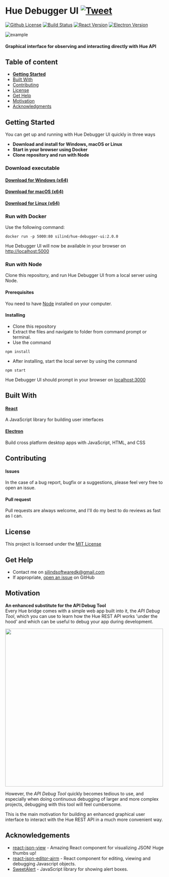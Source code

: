 # Hue Debugger UI [![Tweet](https://img.shields.io/twitter/url/http/shields.io.svg?style=social)](https://twitter.com/intent/tweet?text=Fan%20of%20Philips%20Hue?%20Check%20out%20Hue%20Debugger%20UI!&url=https://github.com/Silind/Hue-Debugger-UI&hashtags=philipshue,iot,developertool)

[![Github License](https://img.shields.io/github/license/Silind/Hue-Debugger-UI.svg)](https://github.com/Silind-Software/Hue-Debugger-UI/blob/master/LICENSE)
[![Build Status](https://travis-ci.com/Silind/Hue-Debugger-UI.svg?branch=master)](https://travis-ci.com/Silind/Hue-Debugger-UI)
[![React Version](https://img.shields.io/badge/react-v16.12.0-blue.svg)](https://github.com/facebook/react)
[![Electron Version](https://img.shields.io/badge/electron-v2.0.10-blue.svg)](https://github.com/electron/electron)

![example](https://silind-s3.s3.eu-west-2.amazonaws.com/icons-and-misc/laptop.png)

#### Graphical interface for observing and interacting directly with Hue API

## Table of content

- [**Getting Started**](#getting-started)
- [Built With](#built-with)
- [Contributing](#contributing)
- [License](#license)
- [Get Help](#get-help)
- [Motivation](#motivation)
- [Acknowledgments](#acknowledgements)

## Getting Started
You can get up and running with Hue Debugger UI quickly in three ways

- **Download and install for Windows, macOS or Linux**
- **Start in your browser using Docker**
- **Clone repository and run with Node**

### Download executable

#### [Download for Windows (x64)](https://github.com/Silind-Software/Hue-Debugger-UI/releases/download/v2.0.0/HueDebuggerUIInstaller.exe)

#### [Download for macOS (x64)](https://github.com/Silind-Software/Hue-Debugger-UI/releases/download/v2.0.0/Hue-Debugger-UI-mac.zip)

#### [Download for Linux (x64)](https://github.com/Silind-Software/Hue-Debugger-UI/releases/download/v2.0.0/Hue.Debugger.UI-linux-x64.zip)

### Run with Docker
Use the following command:
```console
docker run -p 5000:80 silind/hue-debugger-ui:2.0.0
```

Hue Debugger UI will now be available in your browser on [http://localhost:5000](http://localhost:5000)

### Run with Node
Clone this repository, and run Hue Debugger UI from a local server using Node.

#### Prerequisites
You need to have [Node](https://nodejs.org/en/) installed on your computer.

#### Installing
- Clone this repository
- Extract the files and navigate to folder from command prompt or terminal.  
- Use the command
```console
npm install
```
- After installing, start the local server by using the command
```console
npm start
```

Hue Debugger UI should prompt in your browser on [localhost:3000](http://localhost:3000/)
## Built With

#### [React](https://reactjs.org/)
A JavaScript library for building user interfaces

#### [Electron](https://electronjs.org/)
Build cross platform desktop apps with JavaScript, HTML, and CSS

## Contributing

#### Issues
In the case of a bug report, bugfix or a suggestions, please feel very free to open an issue.

#### Pull request
Pull requests are always welcome, and I'll do my best to do reviews as fast as I can.

## License

This project is licensed under the [MIT License](https://github.com/Silind/Hue-Debugger-UI/blob/master/LICENSE)

## Get Help
- Contact me on silindsoftwaredk@gmail.com
- If appropriate, [open an issue](https://github.com/Silind/Hue-Debugger-UI/issues) on GitHub

## Motivation
**An enhanced substitute for the API Debug Tool**  
Every Hue bridge comes with a simple web app built into it, the _API Debug Tool_, which you can use to learn how the Hue REST API works 'under the hood' and which can be useful to debug your app during development.

<img src="https://silind-s3.s3.eu-west-2.amazonaws.com/icons-and-misc/example-png.png" width="500" />

However, the _API Debug Tool_ quickly becomes tedious to use, and especially when doing continuous debugging of larger and more complex projects, debugging with this tool will feel cumbersome.

This is the main motivation for building an enhanced graphical user interface to interact with the Hue REST API in a much more convenient way.

## Acknowledgements

- [react-json-view](https://github.com/mac-s-g/react-json-view) - Amazing React component for visualizing JSON! Huge thumbs up!
- [react-json-editor-ajrm](https://github.com/AndrewRedican/react-json-editor-ajrm) - React component for editing, viewing and debugging Javascript objects.
- [SweetAlert](https://sweetalert.js.org/) - JavaScript library for showing alert boxes.
